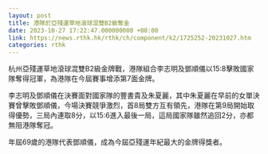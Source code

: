 ```yaml
---
layout: post
title: 港隊於亞殘運草地滾球混雙B2級奪金
date: 2023-10-27 17:22:47.000000000 +08:00
link: https://news.rthk.hk/rthk/ch/component/k2/1725252-20231027.htm
categories: rthk
---
```


杭州亞殘運草地滾球混雙B2級金牌戰，港隊組合李志明及鄧順儀以15:8擊敗國家隊奪得冠軍，為港隊在今屆賽事增添第7面金牌。

李志明及鄧順儀在決賽面對國家隊的豐書貴及朱夏麗，其中朱夏麗在早前的女單決賽曾擊敗鄧順儀，今場決賽競爭激烈，首8局雙方互有領先，港隊在第9局開始取得優勢，三局內連取8分，以15:6進入最後一局，這局國家隊雖然追回2分，亦都無阻港隊奪冠。

年屆69歲的港隊代表鄧順儀，成為今屆亞殘運年紀最大的金牌得獎者。

